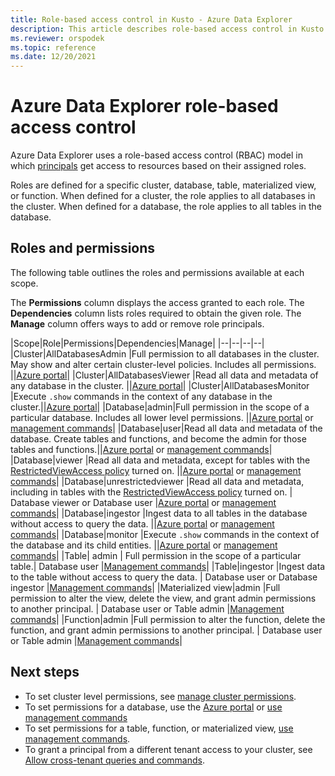 ```yaml
---
title: Role-based access control in Kusto - Azure Data Explorer
description: This article describes role-based access control in Kusto in Azure Data Explorer.
ms.reviewer: orspodek
ms.topic: reference
ms.date: 12/20/2021
---
```

# Azure Data Explorer role-based access control

Azure Data Explorer uses a role-based access control (RBAC) model in which [principals](principals-and-identity-providers.md) get access to resources based on their assigned roles.

Roles are defined for a specific cluster, database, table, materialized view, or function. When defined for a cluster, the role applies to all databases in the cluster. When defined for a database, the role applies to all tables in the database.

## Roles and permissions

The following table outlines the roles and permissions available at each scope.

The **Permissions** column displays the access granted to each role. The **Dependencies** column lists roles required to obtain the given role. The **Manage** column offers ways to add or remove role principals.

|Scope|Role|Permissions|Dependencies|Manage|
|--|--|--|--|
|Cluster|AllDatabasesAdmin |Full permission to all databases in the cluster. May show and alter certain cluster-level policies. Includes all permissions. ||[Azure portal](../../../manage-cluster-permissions.md)|
|Cluster|AllDatabasesViewer |Read all data and metadata of any database in the cluster. ||[Azure portal](../../../manage-cluster-permissions.md)|
|Cluster|AllDatabasesMonitor |Execute `.show` commands in the context of any database in the cluster.||[Azure portal](../../../manage-cluster-permissions.md)|
|Database|admin|Full permission in the scope of a particular database. Includes all lower level permissions.  ||[Azure portal](../../../manage-database-permissions.md) or [management commands](../security-roles.md)|
|Database|user|Read all data and metadata of the database. Create tables and functions, and become the admin for those tables and functions.||[Azure portal](../../../manage-database-permissions.md) or [management commands](../security-roles.md)|
|Database|viewer |Read all data and metadata, except for tables with the [RestrictedViewAccess policy](../show-table-restricted-view-access-policy-command.md) turned on. ||[Azure portal](../../../manage-database-permissions.md) or [management commands](../security-roles.md#managing-database-security-roles)|
|Database|unrestrictedviewer |Read all data and metadata, including in tables with the [RestrictedViewAccess policy](../show-table-restricted-view-access-policy-command.md) turned on. | Database viewer or Database user |[Azure portal](../../../manage-database-permissions.md) or [management commands](../security-roles.md#managing-database-security-roles)|
|Database|ingestor |Ingest data to all tables in the database without access to query the data. ||[Azure portal](../../../manage-database-permissions.md) or [management commands](../security-roles.md#managing-database-security-roles)|
|Database|monitor |Execute `.show` commands in the context of the database and its child entities. ||[Azure portal](../../../manage-database-permissions.md) or [management commands](../security-roles.md#managing-database-security-roles)|
|Table| admin | Full permission in the scope of a particular table.| Database user |[Management commands](../security-roles.md#managing-table-security-roles)|
|Table|ingestor |Ingest data to the table without access to query the data. | Database user or Database ingestor |[Management commands](../security-roles.md#managing-table-security-roles)|
|Materialized view|admin |Full permission to alter the view, delete the view, and grant admin permissions to another principal. | Database user or Table admin |[Management commands](../security-roles.md#managing-materialized-view-security-roles)|
|Function|admin |Full permission to alter the function, delete the function, and grant admin permissions to another principal. | Database user or Table admin |[Management commands](../security-roles.md#managing-function-security-roles)|

## Next steps

* To set cluster level permissions, see [manage cluster permissions](../../../manage-cluster-permissions.md).
* To set permissions for a database, use the [Azure portal](../../../manage-database-permissions.md) or [use management commands](../security-roles.md#managing-database-security-roles)
* To set permissions for a table, function, or materialized view, [use management commands](../security-roles.md#commands-overview).
* To grant a principal from a different tenant access to your cluster, see [Allow cross-tenant queries and commands](../../../cross-tenant-query-and-commands.md).
